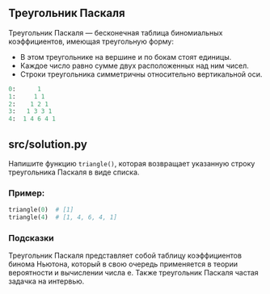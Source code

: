 ## Треугольник Паскаля

Треугольник Паскаля — бесконечная таблица биномиальных коэффициентов, имеющая треугольную форму:

- В этом треугольнике на вершине и по бокам стоят единицы.
- Каждое число равно сумме двух расположенных над ним чисел.
- Строки треугольника симметричны относительно вертикальной оси.

```python
0:      1
1:     1 1
2:    1 2 1
3:   1 3 3 1
4:  1 4 6 4 1
```

## src/solution.py

Напишите функцию `triangle()`, которая возвращает указанную строку треугольника Паскаля в виде списка.

### Пример:

```python
triangle(0)  # [1]
triangle(4)  # [1, 4, 6, 4, 1]
```

### Подсказки

Треугольник Паскаля представляет собой таблицу коэффициентов бинома Ньютона, который в свою очередь применяется в теории вероятности и вычислении числа e. Также треугольник Паскаля частая задачка на интервью.
